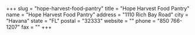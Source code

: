 +++
slug = "hope-harvest-food-pantry"
title = "Hope Harvest Food Pantry"
name = "Hope Harvest Food Pantry"
address = "1110 Rich Bay Road"
city = "Havana"
state = "FL"
postal = "32333"
website = ""
phone = "850 766-1207"
fax = ""
+++
